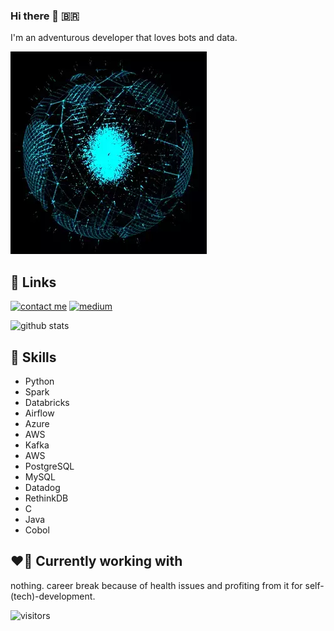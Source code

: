 
### Hi there 👋 :brazil:
I'm an adventurous developer that loves bots and data.

![](djif.gif)

  
## 🔗 Links


[![contact me](https://img.shields.io/badge/Tutanota-840010?style=for-the-badge&logo=Tutanota&logoColor=white)](mailto:minhadona@tutanota.de?subject=GitHub)
[![medium](https://img.shields.io/badge/Medium-12100E?style=for-the-badge&logo=medium&logoColor=white)](https://minhadona.medium.com/) 
  
![github stats](https://github-readme-stats.vercel.app/api?username=minhadona&show_icons=true&theme=merko)



## :robot: Skills
+ Python
+ Spark
+ Databricks
+ Airflow
+ Azure
+ AWS
+ Kafka
+ AWS
+ PostgreSQL
+ MySQL
+ Datadog
+ RethinkDB
+ C
+ Java
+ Cobol

## :heart_on_fire: Currently working with
nothing. career break because of health issues and profiting from it for self-(tech)-development.


![visitors](https://visitor-badge.laobi.icu/badge?page_id=minhadona)
